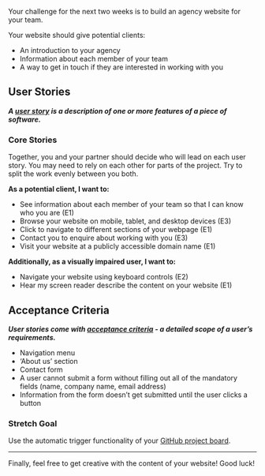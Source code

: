 Your challenge for the next two weeks is to build an agency website for your team.

Your website should give potential clients:

- An introduction to your agency
- Information about each member of your team
- A way to get in touch if they are interested in working with you

## User Stories

_**A [user story](https://www.visual-paradigm.com/guide/agile-software-development/what-is-user-story/) is a description of one or more features of a piece of software.**_

### Core Stories

Together, you and your partner should decide who will lead on each user story. You may need to rely on each other for parts of the project. Try to split the work evenly between you both.

**As a potential client, I want to:**

- See information about each member of your team so that I can know who you are (E1)
- Browse your website on mobile, tablet, and desktop devices (E3)
- Click to navigate to different sections of your webpage (E1)
- Contact you to enquire about working with you (E3)
- Visit your website at a publicly accessible domain name (E1)

**Additionally, as a visually impaired user, I want to:**

- Navigate your website using keyboard controls (E2)
- Hear my screen reader describe the content on your website (E1)

## Acceptance Criteria

_**User stories come with [acceptance criteria](https://blog.easyagile.com/how-to-write-good-user-stories-in-agile-software-development-d4b25356b604?gi=dc603f56ed77) - a detailed scope of a user’s requirements.**_

- Navigation menu
- ‘About us’ section
- Contact form
- A user cannot submit a form without filling out all of the mandatory fields (name, company name, email address)
- Information from the form doesn’t get submitted until the user clicks a button

### Stretch Goal

Use the automatic trigger functionality of your [GitHub project board](https://help.github.com/en/github/managing-your-work-on-github/about-project-boards).

---

Finally, feel free to get creative with the content of your website! Good luck!
